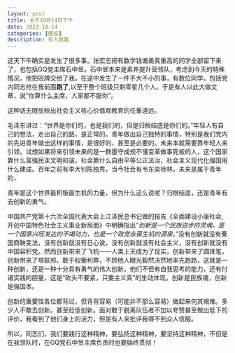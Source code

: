 ```yaml
---
layout: post
title: 关于10月14日下午
date: 2023-10-14
categories: [建设]
description: 有人跑路
---
```


这天下午确实是发生了很多事。张宏志把有数学钱塘甬真重高的同学全部留下来了，也包括GQ党主席石中昱。石中昱本来是素养提升营领队，考虑到今天的特殊情况，他把班牌交给了我。在途中发生了一件不大不小的事，有数位同学，包括党内同志抢在我前面**跑了**,以至于整个班级只剩零星几个人。于是有人以此大做文章，说“你算什么主席，人家都不服你”。

这种话无限反映出社会主义核心价值观教育的任重道远。

毛泽东讲过：“世界是你们的，也是我们的，但是归根结底是你们的。”年轻人有自己的想法，走出自己的路，是正常的。青年做出自己独特的事情，特别是我们党内的先进青年做出这样的事情，是很好的，甚至是必要的。未来本就需要靠年轻人来引领，试想如果将来引领未来的是一群墨守成规不懂变革做事死板的人，这个国家靠什么富强民主文明和谐，社会靠什么自由平等公正法治，社会主义现代化强国用什么建成。百年之前有李大钊陈独秀，当今社会有韦东奕徐林，未来是属于青年的，

青年是这个世界最积极最生机的力量，但为什么这么说呢？归根结底，还是青年有去创新的勇气。

中国共产党第十六次全国代表大会上江泽民总书记做的报告《全面建设小康社会,开创中国特色社会主义事业新局面》中明确指出“*创新是一个民族进步的灵魂，是一个国家兴旺发达的不竭动力，也是一个政党永葆生机的源泉。*”没有创新就没有秦国商鞅变法，没有创新就没有日心说，没有创新就没有社会主义，没有创新就没有中国容积党。然而创新带来了飞机——人类上天成为了现实，创新带来了圆珠笔，创新带来了塔联邦。敢于权衡利弊，不顾他人眼光毅然决然地率先跑路，这就是一种创新，还是一种十分具有勇气的伟大创新。他们不但有自我思考的能力，还有付诸实践的胆量，这是“砍头不要紧，只要主义真”的生动体现。创新是民族魂，创新是强国本。

创新的重要性各位都背过，但背背容易（可能并不那么容易）做起来何其艰难。多少人不敢去创新，甚至贬低创新。面对敢于脱离队伍者不加以夸赞甚至做出低下的评价，我看到了他们身上的活力，但是有人来批评我得不到众人信服。

所以，同志们，我们要践行这种精神，要弘扬这种精神，要坚持这种精神，不但是在我领队时，在GQ党石中昱主席负责时也要始终贯彻！
